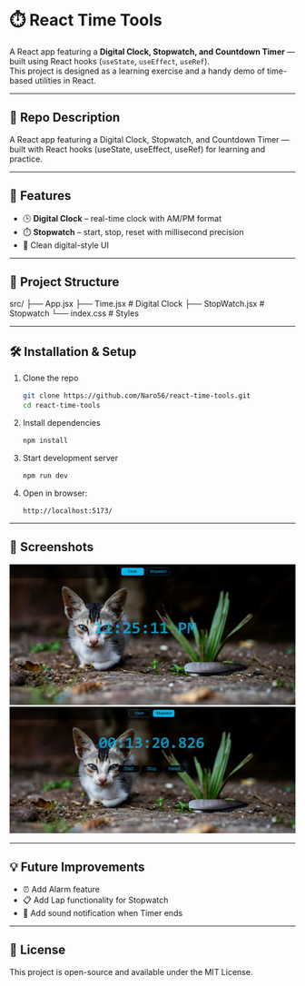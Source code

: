  # ⏱️ React Time Tools

  A React app featuring a **Digital Clock, Stopwatch, and Countdown Timer** — built using React hooks (`useState`, `useEffect`, `useRef`).  
  This project is designed as a learning exercise and a handy demo of time-based utilities in React.

  ---

  ## 📌 Repo Description
  A React app featuring a Digital Clock, Stopwatch, and Countdown Timer — built with React hooks (useState, useEffect, useRef) for learning and practice.

  ---

  ## 🚀 Features
  - 🕒 **Digital Clock** – real-time clock with AM/PM format  
  - ⏱️ **Stopwatch** – start, stop, reset with millisecond precision  
  - 🎨 Clean digital-style UI  

  ---

  ## 📂 Project Structure
src/
├── App.jsx
├── Time.jsx # Digital Clock
├── StopWatch.jsx # Stopwatch
└── index.css # Styles


---

## 🛠️ Installation & Setup

1. Clone the repo
   ```bash
   git clone https://github.com/Naro56/react-time-tools.git
   cd react-time-tools
   ```

2. Install dependencies
   ```bash
   npm install
   ```

3. Start development server
   ```bash
   npm run dev
   ```

4. Open in browser:
   ```
   http://localhost:5173/
   ```

---

## 🎨 Screenshots

![alt text](image.png)
![alt text](image-2.png)

---

## 💡 Future Improvements
- ⏰ Add Alarm feature  
- 📋 Add Lap functionality for Stopwatch  
- 🎵 Add sound notification when Timer ends  

---

## 📜 License
This project is open-source and available under the MIT License.
